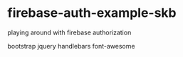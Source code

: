 # firebase-auth-example-skb
playing around with firebase authorization


bootstrap
jquery
handlebars
font-awesome
